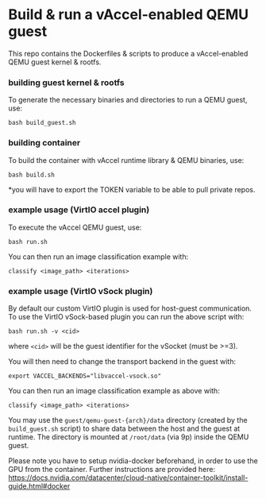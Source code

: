 # Build & run a vAccel-enabled QEMU guest

This repo contains the Dockerfiles & scripts to produce a vAccel-enabled QEMU guest kernel & rootfs.

### building guest kernel & rootfs

To generate the necessary binaries and directories to run a QEMU guest, use:

```
bash build_guest.sh
```

### building container

To build the container with vAccel runtime library & QEMU binaries, use:
```
bash build.sh
```

\*you will have to export the TOKEN variable to be able to pull private repos.

### example usage (VirtIO accel plugin)

To execute the vAccel QEMU guest, use:

```
bash run.sh
```

You can then run an image classification example with:
```
classify <image_path> <iterations>
```

### example usage (VirtIO vSock plugin)

By default our custom VirtIO plugin is used for host-guest communication. To use the VirtIO vSock-based plugin you can run the above script with:

```
bash run.sh -v <cid>
```
where `<cid>` will be the guest identifier for the vSocket (must be >=3).

You will then need to change the transport backend in the guest with:
 
```
export VACCEL_BACKENDS="libvaccel-vsock.so"
```

You can then run an image classification example as above with:
```
classify <image_path> <iterations>
```

You may use the `guest/qemu-guest-{arch}/data` directory (created by the `build_guest.sh` script) to share data between the host and the guest at runtime. The directory is mounted at `/root/data` (via 9p) inside the QEMU guest.

Please note you have to setup nvidia-docker beforehand, in order to use the GPU from the container. Further instructions are provided here: https://docs.nvidia.com/datacenter/cloud-native/container-toolkit/install-guide.html#docker
